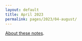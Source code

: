 ```yaml
---
layout: default
title: April 2023
permalink: pages/2023/04-august/
---
```


[About these notes](https://github.com/tinalexander/notes).
